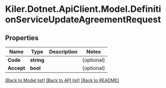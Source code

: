 # Kiler.Dotnet.ApiClient.Model.DefinitionServiceUpdateAgreementRequest

## Properties

Name | Type | Description | Notes
------------ | ------------- | ------------- | -------------
**Code** | **string** |  | [optional] 
**Accept** | **bool** |  | [optional] 

[[Back to Model list]](../README.md#documentation-for-models) [[Back to API list]](../README.md#documentation-for-api-endpoints) [[Back to README]](../README.md)

